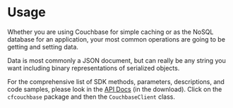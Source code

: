 # Usage

Whether you are using Couchbase for simple caching or as the NoSQL database for an application, your most common operations are going to be getting and setting data.

Data is most commonly a JSON document, but can really be any string you want including binary representations of serialized objects.

For the comprehensive list of SDK methods, parameters, descriptions, and code samples, please look in the [API Docs](http://apidocs.ortussolutions.com/cfcouchbase/2.0.0) \(in the download\). Click on the `cfcouchbase` package and then the `CouchbaseClient` class.

